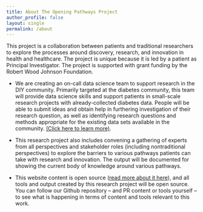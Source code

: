 ```yaml
---
title: About The Opening Pathways Project
author_profile: false
layout: single
permalink: /about
---
```


This project is a collaboration between patients and traditional researchers to explore the processes around discovery, research, and innovation in health and healthcare. The project is unique because it is led by a patient as Principal Investigator. The project is supported with grant funding by the Robert Wood Johnson Foundation.

* We are creating an on-call data science team to support research in the DIY community. Primarily targeted at the diabetes community, this team will provide data science skills and support patients in small-scale research projects with already-collected diabetes data. People will be able to submit ideas and obtain help in furthering investigation of their research question, as well as identifying research questions and methods appropriate for the existing data sets available in the community. [(Click here to learn more)](http://openingpathways.org/work-with-data-science-team).

* This research project also includes convening a gathering of experts from all perspectives and stakeholder roles (including nontraditional perspectives) to explore the barriers to various pathways patients can take with research and innovation. The output will be documented for showing the current body of knowledge around various pathways.

* This website content is open source ([read more about it here](/everything-is-open-source)), and all tools and output created by this research project will be open source. You can follow our Github repository – and PR content or tools yourself – to see what is happening in terms of content and tools relevant to this work.
